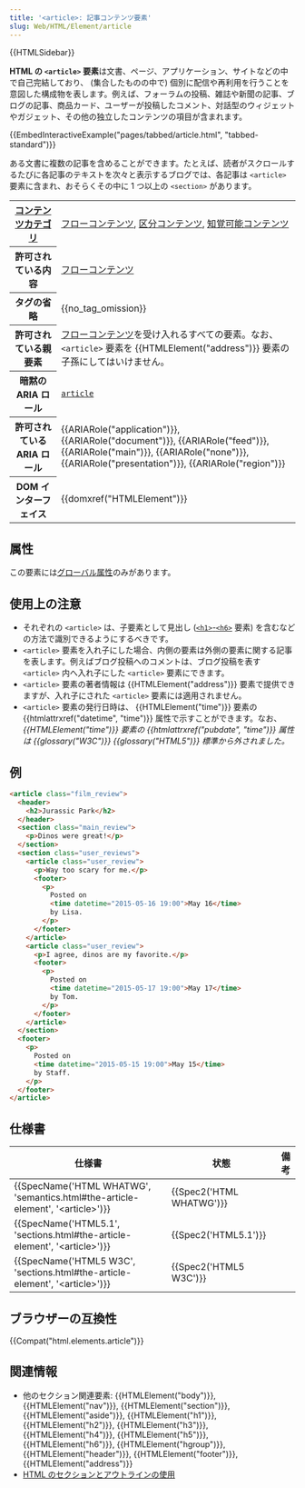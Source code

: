 ```yaml
---
title: '<article>: 記事コンテンツ要素'
slug: Web/HTML/Element/article
---
```


{{HTMLSidebar}}

**HTML の `<article>` 要素**は文書、ページ、アプリケーション、サイトなどの中で自己完結しており、 (集合したものの中で) 個別に配信や再利用を行うことを意図した構成物を表します。例えば、フォーラムの投稿、雑誌や新聞の記事、ブログの記事、商品カード、ユーザーが投稿したコメント、対話型のウィジェットやガジェット、その他の独立したコンテンツの項目が含まれます。

{{EmbedInteractiveExample("pages/tabbed/article.html", "tabbed-standard")}}

ある文書に複数の記事を含めることができます。たとえば、読者がスクロールするたびに各記事のテキストを次々と表示するブログでは、各記事は `<article>` 要素に含まれ、おそらくその中に 1 つ以上の `<section>` があります。

<table class="properties">
  <tbody>
    <tr>
      <th scope="row">
        <a href="/ja/docs/Web/HTML/Content_categories">コンテンツカテゴリ</a>
      </th>
      <td>
        <a href="/ja/docs/Web/HTML/Content_categories#フローコンテンツ"
          >フローコンテンツ</a
        >,
        <a href="/ja/docs/Web/HTML/Content_categories#区分コンテンツ"
          >区分コンテンツ</a
        >,
        <a href="/ja/docs/Web/HTML/Content_categories#知覚可能コンテンツ"
          >知覚可能コンテンツ</a
        >
      </td>
    </tr>
    <tr>
      <th scope="row">許可されている内容</th>
      <td>
        <a href="/ja/docs/Web/HTML/Content_categories#フローコンテンツ"
          >フローコンテンツ</a
        >
      </td>
    </tr>
    <tr>
      <th scope="row">タグの省略</th>
      <td>{{no_tag_omission}}</td>
    </tr>
    <tr>
      <th scope="row">許可されている親要素</th>
      <td>
        <a href="/ja/docs/Web/HTML/Content_categories#フローコンテンツ"
          >フローコンテンツ</a
        >を受け入れるすべての要素。なお、 <code>&#x3C;article></code> 要素を
        {{HTMLElement("address")}} 要素の子孫にしてはいけません。
      </td>
    </tr>
    <tr>
      <th scope="row">暗黙の ARIA ロール</th>
      <td>
        <code
          ><a href="/ja/docs/Web/Accessibility/ARIA/Roles/Article_Role"
            >article</a
          ></code
        >
      </td>
    </tr>
    <tr>
      <th scope="row">許可されている ARIA ロール</th>
      <td>
        {{ARIARole("application")}}, {{ARIARole("document")}},
        {{ARIARole("feed")}}, {{ARIARole("main")}},
        {{ARIARole("none")}}, {{ARIARole("presentation")}},
        {{ARIARole("region")}}
      </td>
    </tr>
    <tr>
      <th scope="row">DOM インターフェイス</th>
      <td>{{domxref("HTMLElement")}}</td>
    </tr>
  </tbody>
</table>

## 属性

この要素には[グローバル属性](/ja/docs/Web/HTML/Global_attributes)のみがあります。

## 使用上の注意

- それぞれの `<article>` は、子要素として見出し ([`<h1>`-`<h6>`](/ja/docs/Web/HTML/Element/Heading_Elements) 要素) を含むなどの方法で識別できるようにするべきです。
- `<article>` 要素を入れ子にした場合、内側の要素は外側の要素に関する記事を表します。例えばブログ投稿へのコメントは、ブログ投稿を表す `<article>` 内へ入れ子にした `<article>` 要素にできます。
- `<article>` 要素の著者情報は {{HTMLElement("address")}} 要素で提供できますが、入れ子にされた `<article>` 要素には適用されません。
- `<article>` 要素の発行日時は、 {{HTMLElement("time")}} 要素の {{htmlattrxref("datetime", "time")}} 属性で示すことができます。なお、 _{{HTMLElement("time")}} 要素の {{htmlattrxref("pubdate", "time")}} 属性は {{glossary("W3C")}} {{glossary("HTML5")}} 標準から外されました。_

## 例

```html
<article class="film_review">
  <header>
    <h2>Jurassic Park</h2>
  </header>
  <section class="main_review">
    <p>Dinos were great!</p>
  </section>
  <section class="user_reviews">
    <article class="user_review">
      <p>Way too scary for me.</p>
      <footer>
        <p>
          Posted on
          <time datetime="2015-05-16 19:00">May 16</time>
          by Lisa.
        </p>
      </footer>
    </article>
    <article class="user_review">
      <p>I agree, dinos are my favorite.</p>
      <footer>
        <p>
          Posted on
          <time datetime="2015-05-17 19:00">May 17</time>
          by Tom.
        </p>
      </footer>
    </article>
  </section>
  <footer>
    <p>
      Posted on
      <time datetime="2015-05-15 19:00">May 15</time>
      by Staff.
    </p>
  </footer>
</article>
```

## 仕様書

| 仕様書                                                                                                           | 状態                             | 備考 |
| ---------------------------------------------------------------------------------------------------------------- | -------------------------------- | ---- |
| {{SpecName('HTML WHATWG', 'semantics.html#the-article-element', '&lt;article&gt;')}} | {{Spec2('HTML WHATWG')}} |      |
| {{SpecName('HTML5.1', 'sections.html#the-article-element', '&lt;article&gt;')}}         | {{Spec2('HTML5.1')}}     |      |
| {{SpecName('HTML5 W3C', 'sections.html#the-article-element', '&lt;article&gt;')}}     | {{Spec2('HTML5 W3C')}}     |      |

## ブラウザーの互換性

{{Compat("html.elements.article")}}

## 関連情報

- 他のセクション関連要素: {{HTMLElement("body")}}, {{HTMLElement("nav")}}, {{HTMLElement("section")}}, {{HTMLElement("aside")}}, {{HTMLElement("h1")}}, {{HTMLElement("h2")}}, {{HTMLElement("h3")}}, {{HTMLElement("h4")}}, {{HTMLElement("h5")}}, {{HTMLElement("h6")}}, {{HTMLElement("hgroup")}}, {{HTMLElement("header")}}, {{HTMLElement("footer")}}, {{HTMLElement("address")}}
- [HTML のセクションとアウトラインの使用](/ja/docs/Web/Guide/HTML/Using_HTML_sections_and_outlines)
